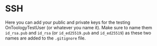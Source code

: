 # SSH 

Here you can add your public and private keys for the testing OnToologyTestUser
(or whatever you name it). Make sure to name them `id_rsa.pub` and `id_rsa`
(or `id_ed25519.pub` and `id_ed25519`) as these two names are added to the `.gitignore` file.